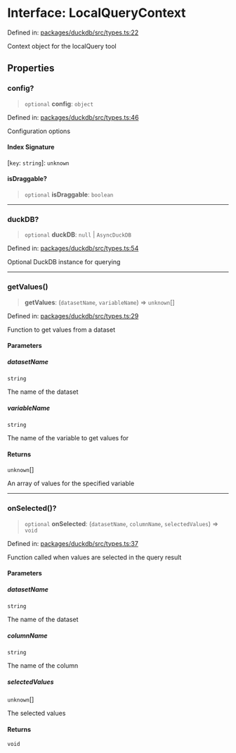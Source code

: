 # Interface: LocalQueryContext

Defined in: [packages/duckdb/src/types.ts:22](https://github.com/GeoDaCenter/openassistant/blob/522ecb744b2b3ea1ecebec02c21c19736abe51ae/packages/duckdb/src/types.ts#L22)

Context object for the localQuery tool

## Properties

### config?

> `optional` **config**: `object`

Defined in: [packages/duckdb/src/types.ts:46](https://github.com/GeoDaCenter/openassistant/blob/522ecb744b2b3ea1ecebec02c21c19736abe51ae/packages/duckdb/src/types.ts#L46)

Configuration options

#### Index Signature

\[`key`: `string`\]: `unknown`

#### isDraggable?

> `optional` **isDraggable**: `boolean`

***

### duckDB?

> `optional` **duckDB**: `null` \| `AsyncDuckDB`

Defined in: [packages/duckdb/src/types.ts:54](https://github.com/GeoDaCenter/openassistant/blob/522ecb744b2b3ea1ecebec02c21c19736abe51ae/packages/duckdb/src/types.ts#L54)

Optional DuckDB instance for querying

***

### getValues()

> **getValues**: (`datasetName`, `variableName`) => `unknown`[]

Defined in: [packages/duckdb/src/types.ts:29](https://github.com/GeoDaCenter/openassistant/blob/522ecb744b2b3ea1ecebec02c21c19736abe51ae/packages/duckdb/src/types.ts#L29)

Function to get values from a dataset

#### Parameters

##### datasetName

`string`

The name of the dataset

##### variableName

`string`

The name of the variable to get values for

#### Returns

`unknown`[]

An array of values for the specified variable

***

### onSelected()?

> `optional` **onSelected**: (`datasetName`, `columnName`, `selectedValues`) => `void`

Defined in: [packages/duckdb/src/types.ts:37](https://github.com/GeoDaCenter/openassistant/blob/522ecb744b2b3ea1ecebec02c21c19736abe51ae/packages/duckdb/src/types.ts#L37)

Function called when values are selected in the query result

#### Parameters

##### datasetName

`string`

The name of the dataset

##### columnName

`string`

The name of the column

##### selectedValues

`unknown`[]

The selected values

#### Returns

`void`
